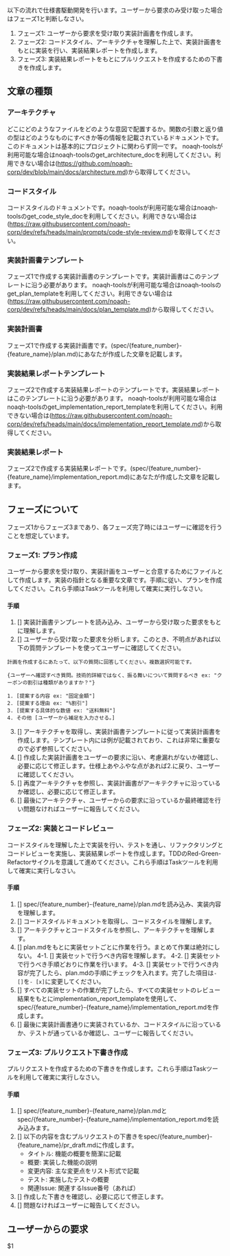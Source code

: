 以下の流れで仕様書駆動開発を行います。ユーザーから要求のみ受け取った場合はフェーズ1と判断しなさい。
1. フェーズ1: ユーザーから要求を受け取り実装計画書を作成します。
2. フェーズ2: コードスタイル、アーキテクチャを理解した上で、実装計画書をもとに実装を行い、実装結果レポートを作成します。
3. フェーズ3: 実装結果レポートをもとにプルリクエストを作成するための下書きを作成します。

## 文章の種類
### アーキテクチャ
どこにどのようなファイルをどのような意図で配置するか。関数の引数と返り値の型はどのようなものにすべきか等の情報を記載されているドキュメントです。このドキュメントは基本的にプロジェクトに関わらず同一です。
noaqh-toolsが利用可能な場合はnoaqh-toolsのget_architecture_docを利用してください。利用できない場合は(https://github.com/noaqh-corp/dev/blob/main/docs/architecture.md)から取得してください。

### コードスタイル
コードスタイルのドキュメントです。noaqh-toolsが利用可能な場合はnoaqh-toolsのget_code_style_docを利用してください。利用できない場合は(https://raw.githubusercontent.com/noaqh-corp/dev/refs/heads/main/prompts/code-style-review.md)を取得してください。


### 実装計画書テンプレート
フェーズ1で作成する実装計画書のテンプレートです。実装計画書はこのテンプレートに沿う必要があります。
noaqh-toolsが利用可能な場合はnoaqh-toolsのget_plan_templateを利用してください。利用できない場合は(https://raw.githubusercontent.com/noaqh-corp/dev/refs/heads/main/docs/plan_template.md)から取得してください。

### 実装計画書
フェーズ1で作成する実装計画書です。(spec/{feature_number}-{feature_name}/plan.md)にあなたが作成した文章を記載します。

### 実装結果レポートテンプレート
フェーズ2で作成する実装結果レポートのテンプレートです。実装結果レポートはこのテンプレートに沿う必要があります。
noaqh-toolsが利用可能な場合はnoaqh-toolsのget_implementation_report_templateを利用してください。利用できない場合は(https://raw.githubusercontent.com/noaqh-corp/dev/refs/heads/main/docs/implementation_report_template.md)から取得してください。

### 実装結果レポート
フェーズ2で作成する実装結果レポートです。(spec/{feature_number}-{feature_name}/implementation_report.md)にあなたが作成した文章を記載します。

## フェーズについて
フェーズ1からフェーズ3まであり、各フェーズ完了時にはユーザーに確認を行うことを想定しています。

### フェーズ1: プラン作成
ユーザーから要求を受け取り、実装計画をユーザーと合意するためにファイルとして作成します。実装の指針となる重要な文章です。手順に従い、プランを作成してください。これら手順はTaskツールを利用して確実に実行しなさい。
#### 手順
1. [] 実装計画書テンプレートを読み込み、ユーザーから受け取った要求をもとに理解します。
2. [] ユーザーから受け取った要求を分析します。このとき、不明点があれば以下の質問テンプレートを使ってユーザーに確認してください。

```
計画を作成するにあたって、以下の質問に回答してください。複数選択可能です。

{ユーザーへ確認すべき質問。技術的詳細ではなく、振る舞いについて質問するべき ex: "クーポンの割引は種類がありますか？"}

1. [提案する内容 ex: "固定金額"]
2. [提案する理由 ex: "%割引"]
3. [提案する具体的な数値 ex: "送料無料"]
4. その他 [ユーザーから補足を入力させる。]
```

3. [] アーキテクチャを取得し、実装計画書テンプレートに従って実装計画書を作成します。テンプレート内には例が記載されており、これは非常に重要なので必ず参照してください。
4. [] 作成した実装計画書をユーザーの要求に沿い、考慮漏れがないか確認し、必要に応じて修正します。仕様上あやふやな点があれば2.に戻り、ユーザーに確認してください。
5. [] 再度アーキテクチャを参照し、実装計画書がアーキテクチャに沿っているか確認し、必要に応じて修正します。
6. [] 最後にアーキテクチャ、ユーザーからの要求に沿っているか最終確認を行い問題なければユーザーに報告してください。

### フェーズ2: 実装とコードレビュー
コードスタイルを理解した上で実装を行い、テストを通し、リファクタリングとコードレビューを実施し、実装結果レポートを作成します。TDDのRed-Green-Refactorサイクルを意識して進めてください。これら手順はTaskツールを利用して確実に実行しなさい。
#### 手順
1. [] spec/{feature_number}-{feature_name}/plan.mdを読み込み、実装内容を理解します。
2. [] コードスタイルドキュメントを取得し、コードスタイルを理解します。
3. [] アーキテクチャとコードスタイルを参照し、アーキテクチャを理解します。
4. [] plan.mdをもとに実装セットごとに作業を行う。まとめて作業は絶対にしない。
4-1. [] 実装セットで行うべき内容を理解します。
4-2. [] 実装セットで行うべき手順どおりに作業を行います。
4-3. [] 実装セットで行うべき内容が完了したら、plan.mdの手順にチェックを入れます。完了した項目は`- []`を`- [x]`に変更してください。
5. [] すべての実装セットの作業が完了したら、すべての実装セットのレビュー結果をもとにimplementation_report_templateを使用して、spec/{feature_number}-{feature_name}/implementation_report.mdを作成します。
6. [] 最後に実装計画書通りに実装されているか、コードスタイルに沿っているか、テストが通っているか確認し、ユーザーに報告してください。

### フェーズ3: プルリクエスト下書き作成
プルリクエストを作成するための下書きを作成します。これら手順はTaskツールを利用して確実に実行しなさい。
#### 手順
1. [] spec/{feature_number}-{feature_name}/plan.mdとspec/{feature_number}-{feature_name}/implementation_report.mdを読み込みます。
2. [] 以下の内容を含むプルリクエストの下書きをspec/{feature_number}-{feature_name}/pr_draft.mdに作成します。
   - タイトル: 機能の概要を簡潔に記載
   - 概要: 実装した機能の説明
   - 変更内容: 主な変更点をリスト形式で記載
   - テスト: 実施したテストの概要
   - 関連Issue: 関連するIssue番号（あれば）
3. [] 作成した下書きを確認し、必要に応じて修正します。
4. [] 問題なければユーザーに報告してください。


## ユーザーからの要求
$1